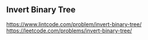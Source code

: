 ## Invert Binary Tree
https://www.lintcode.com/problem/invert-binary-tree/
https://leetcode.com/problems/invert-binary-tree/
